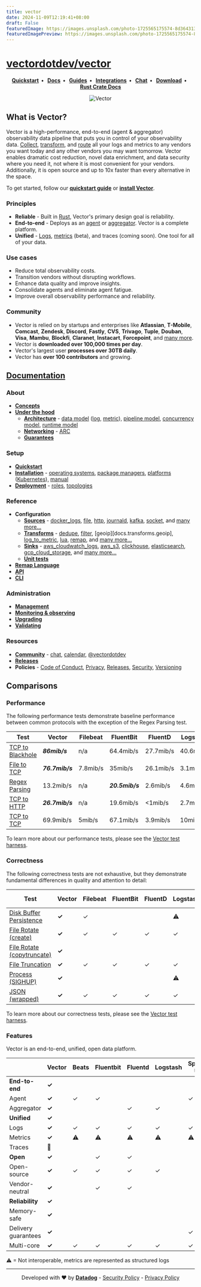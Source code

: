 ```yaml
---
title: vector
date: 2024-11-09T12:19:41+08:00
draft: False
featuredImage: https://images.unsplash.com/photo-1725565175574-8d364313a013?ixid=M3w0NjAwMjJ8MHwxfHJhbmRvbXx8fHx8fHx8fDE3MzExMjU4OTd8&ixlib=rb-4.0.3
featuredImagePreview: https://images.unsplash.com/photo-1725565175574-8d364313a013?ixid=M3w0NjAwMjJ8MHwxfHJhbmRvbXx8fHx8fHx8fDE3MzExMjU4OTd8&ixlib=rb-4.0.3
---
```


# [vectordotdev/vector](https://github.com/vectordotdev/vector)

<p align="center">
  <strong>
    <a href="https://vector.dev/docs/setup/quickstart/">Quickstart</a>&nbsp;&nbsp;&bull;&nbsp;&nbsp;
    <a href="https://vector.dev/docs/">Docs</a>&nbsp;&nbsp;&bull;&nbsp;&nbsp;
    <a href="https://vector.dev/guides/">Guides</a>&nbsp;&nbsp;&bull;&nbsp;&nbsp;
    <a href="https://vector.dev/components/">Integrations</a>&nbsp;&nbsp;&bull;&nbsp;&nbsp;
    <a href="https://chat.vector.dev">Chat</a>&nbsp;&nbsp;&bull;&nbsp;&nbsp;
    <a href="https://vector.dev/releases/latest/download/">Download</a>&nbsp;&nbsp;&bull;&nbsp;&nbsp;
    <a href="https://rust-doc.vector.dev/">Rust Crate Docs</a>
  </strong>
</p>
<p align="center">
  <img src="website/static/img/diagram.svg" alt="Vector">
</p>

## What is Vector?

Vector is a high-performance, end-to-end (agent & aggregator) observability data
pipeline that puts you in control of your observability data.
[Collect][docs.sources], [transform][docs.transforms], and [route][docs.sinks]
all your logs and metrics to any vendors you want today and any other
vendors you may want tomorrow. Vector enables dramatic cost reduction, novel
data enrichment, and data security where you need it, not where it is most
convenient for your vendors. Additionally, it is open source and up to 10x
faster than every alternative in the space.

To get started, follow our [**quickstart guide**][docs.quickstart] or [**install
Vector**][docs.installation].

### Principles

* **Reliable** - Built in [Rust][urls.rust], Vector's primary design goal is reliability.
* **End-to-end** - Deploys as an [agent][docs.roles#agent] or [aggregator][docs.roles#aggregator]. Vector is a complete platform.
* **Unified** - [Logs][docs.data-model.log], [metrics][docs.data-model.metric] (beta), and traces (coming soon). One tool for all of your data.

### Use cases

* Reduce total observability costs.
* Transition vendors without disrupting workflows.
* Enhance data quality and improve insights.
* Consolidate agents and eliminate agent fatigue.
* Improve overall observability performance and reliability.

### Community

* Vector is relied on by startups and enterprises like **Atlassian**, **T-Mobile**,
  **Comcast**, **Zendesk**, **Discord**, **Fastly**, **CVS**, **Trivago**,
  **Tuple**, **Douban**, **Visa**, **Mambu**, **Blockfi**, **Claranet**,
  **Instacart**, **Forcepoint**, and [many more][urls.production_users].
* Vector is **downloaded over 100,000 times per day**.
* Vector's largest user **processes over 30TB daily**.
* Vector has **over 100 contributors** and growing.

## [Documentation](https://vector.dev/docs/)

### About

* [**Concepts**][docs.about.concepts]
* [**Under the hood**][docs.about.under-the-hood]
  * [**Architecture**][docs.under-the-hood.architecture] - [data model][docs.architecture.data-model] ([log][docs.data-model.log], [metric][docs.data-model.metric]), [pipeline model][docs.architecture.pipeline-model], [concurrency model][docs.architecture.concurrency-model], [runtime model][docs.architecture.runtime-model]
  * [**Networking**][docs.under-the-hood.networking] - [ARC][docs.networking.adaptive-request-concurrency]
  * [**Guarantees**][docs.under-the-hood.guarantees]

### Setup

* [**Quickstart**][docs.setup.quickstart]
* [**Installation**][docs.setup.installation] - [operating systems][docs.installation.operating_systems], [package managers][docs.installation.package_managers], [platforms][docs.installation.platforms] ([Kubernetes][docs.platforms.kubernetes]), [manual][docs.installation.manual]
* [**Deployment**][docs.deployment] - [roles][docs.deployment.roles], [topologies][docs.deployment.topologies]

### Reference

* **Configuration**
  * [**Sources**][docs.configuration.sources] - [docker_logs][docs.sources.docker_logs], [file][docs.sources.file], [http][docs.sources.http], [journald][docs.sources.journald], [kafka][docs.sources.kafka], [socket][docs.sources.socket], and [many more...][docs.sources]
  * [**Transforms**][docs.configuration.transforms] - [dedupe][docs.transforms.dedupe], [filter][docs.transforms.filter], [geoip][docs.transforms.geoip], [log_to_metric][docs.transforms.log_to_metric], [lua][docs.transforms.lua], [remap][docs.transforms.remap], and [many more...][docs.transforms]
  * [**Sinks**][docs.configuration.sinks] - [aws_cloudwatch_logs][docs.sinks.aws_cloudwatch_logs], [aws_s3][docs.sinks.aws_s3], [clickhouse][docs.sinks.clickhouse], [elasticsearch][docs.sinks.elasticsearch], [gcp_cloud_storage][docs.sinks.gcp_cloud_storage], and [many more...][docs.sinks]
  * [**Unit tests**][docs.configuration.tests]
* [**Remap Language**][docs.reference.vrl]
* [**API**][docs.reference.api]
* [**CLI**][docs.reference.cli]

### Administration

* [**Management**][docs.administration.management]
* [**Monitoring & observing**][docs.administration.monitoring]
* [**Upgrading**][docs.administration.upgrading]
* [**Validating**][docs.administration.validating]

### Resources

* [**Community**][urls.vector_community] - [chat][urls.vector_chat], [calendar][urls.vector_calendar], [@vectordotdev][urls.vector_twitter]
* [**Releases**][urls.vector_releases]
* **Policies** - [Code of Conduct][urls.vector_code_of_conduct], [Privacy][urls.vector_privacy_policy], [Releases][urls.vector_releases_policy], [Security][urls.vector_security_policy], [Versioning][urls.vector_versioning_policy]

## Comparisons

### Performance

The following performance tests demonstrate baseline performance between
common protocols with the exception of the Regex Parsing test.

| Test                                                                                                                   | Vector          | Filebeat | FluentBit       | FluentD   | Logstash  | SplunkUF        | SplunkHF |
| ---------------------------------------------------------------------------------------------------------------------- | --------------- | -------- | --------------- | --------- | --------- | --------------- | -------- |
| [TCP to Blackhole](https://github.com/vectordotdev/vector-test-harness/tree/master/cases/tcp_to_blackhole_performance) | _**86mib/s**_   | n/a      | 64.4mib/s       | 27.7mib/s | 40.6mib/s | n/a             | n/a      |
| [File to TCP](https://github.com/vectordotdev/vector-test-harness/tree/master/cases/file_to_tcp_performance)           | _**76.7mib/s**_ | 7.8mib/s | 35mib/s         | 26.1mib/s | 3.1mib/s  | 40.1mib/s       | 39mib/s  |
| [Regex Parsing](https://github.com/vectordotdev/vector-test-harness/tree/master/cases/regex_parsing_performance)       | 13.2mib/s       | n/a      | _**20.5mib/s**_ | 2.6mib/s  | 4.6mib/s  | n/a             | 7.8mib/s |
| [TCP to HTTP](https://github.com/vectordotdev/vector-test-harness/tree/master/cases/tcp_to_http_performance)           | _**26.7mib/s**_ | n/a      | 19.6mib/s       | <1mib/s   | 2.7mib/s  | n/a             | n/a      |
| [TCP to TCP](https://github.com/vectordotdev/vector-test-harness/tree/master/cases/tcp_to_tcp_performance)             | 69.9mib/s       | 5mib/s   | 67.1mib/s       | 3.9mib/s  | 10mib/s   | _**70.4mib/s**_ | 7.6mib/s |

To learn more about our performance tests, please see the [Vector test harness][urls.vector_test_harness].

### Correctness

The following correctness tests are not exhaustive, but they demonstrate
fundamental differences in quality and attention to detail:

| Test                                                                                                                                 | Vector | Filebeat | FluentBit | FluentD | Logstash | Splunk UF | Splunk HF |
| ------------------------------------------------------------------------------------------------------------------------------------ | ------ | -------- | --------- | ------- | -------- | --------- | --------- |
| [Disk Buffer Persistence](https://github.com/vectordotdev/vector-test-harness/tree/master/cases/disk_buffer_persistence_correctness) | **✓**  | ✓        |           |         | ⚠        | ✓         | ✓         |
| [File Rotate (create)](https://github.com/vectordotdev/vector-test-harness/tree/master/cases/file_rotate_create_correctness)         | **✓**  | ✓        | ✓         | ✓       | ✓        | ✓         | ✓         |
| [File Rotate (copytruncate)](https://github.com/vectordotdev/vector-test-harness/tree/master/cases/file_rotate_truncate_correctness) | **✓**  |          |           |         |          | ✓         | ✓         |
| [File Truncation](https://github.com/vectordotdev/vector-test-harness/tree/master/cases/file_truncate_correctness)                   | **✓**  | ✓        | ✓         | ✓       | ✓        | ✓         | ✓         |
| [Process (SIGHUP)](https://github.com/vectordotdev/vector-test-harness/tree/master/cases/sighup_correctness)                         | **✓**  |          |           |         | ⚠        | ✓         | ✓         |
| [JSON (wrapped)](https://github.com/vectordotdev/vector-test-harness/tree/master/cases/wrapped_json_correctness)                     | **✓**  | ✓        | ✓         | ✓       | ✓        | ✓         | ✓         |

To learn more about our correctness tests, please see the [Vector test harness][urls.vector_test_harness].

### Features

Vector is an end-to-end, unified, open data platform.

|                     | **Vector** | Beats | Fluentbit | Fluentd | Logstash | Splunk UF | Splunk HF | Telegraf |
| ------------------- | ---------- | ----- | --------- | ------- | -------- | --------- | --------- | -------- |
| **End-to-end**      | **✓**      |       |           |         |          |           |           | ✓        |
| Agent               | **✓**      | ✓     | ✓         |         |          | ✓         |           | ✓        |
| Aggregator          | **✓**      |       |           | ✓       | ✓        |           | ✓         | ✓        |
| **Unified**         | **✓**      |       |           |         |          |           |           | ✓        |
| Logs                | **✓**      | ✓     | ✓         | ✓       | ✓        | ✓         | ✓         | ✓        |
| Metrics             | **✓**      | ⚠     | ⚠         | ⚠       | ⚠        | ⚠         | ⚠         | ✓        |
| Traces              | 🚧         |       |           |         |          |           |           |          |
| **Open**            | **✓**      |       | ✓         | ✓       |          |           |           | ✓        |
| Open-source         | **✓**      | ✓     | ✓         | ✓       | ✓        |           |           | ✓        |
| Vendor-neutral      | **✓**      |       | ✓         | ✓       |          |           |           | ✓        |
| **Reliability**     | **✓**      |       |           |         |          |           |           |          |
| Memory-safe         | **✓**      |       |           |         |          |           |           | ✓        |
| Delivery guarantees | **✓**      |       |           |         |          | ✓         | ✓         |          |
| Multi-core          | **✓**      | ✓     | ✓         | ✓       | ✓        | ✓         | ✓         | ✓        |


⚠ = Not interoperable, metrics are represented as structured logs

---

<p align="center">
  Developed with ❤️ by <strong><a href="https://datadoghq.com">Datadog</a></strong> - <a href="https://github.com/vectordotdev/vector/security/policy">Security Policy</a> - <a href="https://github.com/vectordotdev/vector/blob/master/PRIVACY.md">Privacy Policy</a>
</p>

[docs.about.concepts]: https://vector.dev/docs/about/concepts/
[docs.about.under-the-hood]: https://vector.dev/docs/about/under-the-hood/
[docs.administration.monitoring]: https://vector.dev/docs/administration/monitoring/
[docs.administration.management]: https://vector.dev/docs/administration/management/
[docs.administration.upgrading]: https://vector.dev/docs/administration/upgrading/
[docs.administration.validating]: https://vector.dev/docs/administration/validating/
[docs.architecture.concurrency-model]: https://vector.dev/docs/about/under-the-hood/architecture/concurrency-model/
[docs.architecture.data-model]: https://vector.dev/docs/about/under-the-hood/architecture/data-model/
[docs.architecture.pipeline-model]: https://vector.dev/docs/about/under-the-hood/architecture/pipeline-model/
[docs.architecture.runtime-model]: https://vector.dev/docs/about/under-the-hood/architecture/runtime-model/
[docs.configuration.sinks]: https://vector.dev/docs/reference/configuration/sinks/
[docs.configuration.sources]: https://vector.dev/docs/reference/configuration/sources/
[docs.configuration.tests]: https://vector.dev/docs/reference/configuration/tests/
[docs.configuration.transforms]: https://vector.dev/docs/reference/configuration/transforms/
[docs.data-model.log]: https://vector.dev/docs/about/under-the-hood/architecture/data-model/log/
[docs.data-model.metric]: https://vector.dev/docs/about/under-the-hood/architecture/data-model/metric/
[docs.deployment.roles]: https://vector.dev/docs/setup/deployment/roles/
[docs.deployment.topologies]: https://vector.dev/docs/setup/deployment/topologies/
[docs.deployment]: https://vector.dev/docs/setup/deployment/
[docs.installation.manual]: https://vector.dev/docs/setup/installation/manual/
[docs.installation.operating_systems]: https://vector.dev/docs/setup/installation/operating-systems/
[docs.installation.package_managers]: https://vector.dev/docs/setup/installation/package-managers/
[docs.installation.platforms]: https://vector.dev/docs/setup/installation/platforms/
[docs.installation]: https://vector.dev/docs/setup/installation/
[docs.networking.adaptive-request-concurrency]: https://vector.dev/docs/about/under-the-hood/networking/arc/
[docs.platforms.kubernetes]: https://vector.dev/docs/setup/installation/platforms/kubernetes/
[docs.quickstart]: https://vector.dev/docs/setup/quickstart/
[docs.reference.api]: https://vector.dev/docs/reference/api/
[docs.reference.cli]: https://vector.dev/docs/reference/cli/
[docs.reference.vrl]: https://vector.dev/docs/reference/vrl/
[docs.roles#agent]: https://vector.dev/docs/setup/deployment/roles/#agent
[docs.roles#aggregator]: https://vector.dev/docs/setup/deployment/roles/#aggregator
[docs.setup.installation]: https://vector.dev/docs/setup/installation/
[docs.setup.quickstart]: https://vector.dev/docs/setup/quickstart/
[docs.sinks.aws_cloudwatch_logs]: https://vector.dev/docs/reference/configuration/sinks/aws_cloudwatch_logs/
[docs.sinks.aws_s3]: https://vector.dev/docs/reference/configuration/sinks/aws_s3/
[docs.sinks.clickhouse]: https://vector.dev/docs/reference/configuration/sinks/clickhouse/
[docs.sinks.elasticsearch]: https://vector.dev/docs/reference/configuration/sinks/elasticsearch/
[docs.sinks.gcp_cloud_storage]: https://vector.dev/docs/reference/configuration/sinks/gcp_cloud_storage/
[docs.sinks]: https://vector.dev/docs/reference/configuration/sinks/
[docs.sources.docker_logs]: https://vector.dev/docs/reference/configuration/sources/docker_logs/
[docs.sources.file]: https://vector.dev/docs/reference/configuration/sources/file/
[docs.sources.http]: https://vector.dev/docs/reference/configuration/sources/http/
[docs.sources.journald]: https://vector.dev/docs/reference/configuration/sources/journald/
[docs.sources.kafka]: https://vector.dev/docs/reference/configuration/sources/kafka/
[docs.sources.socket]: https://vector.dev/docs/reference/configuration/sources/socket/
[docs.sources]: https://vector.dev/docs/reference/configuration/sources/
[docs.transforms.dedupe]: https://vector.dev/docs/reference/configuration/transforms/dedupe/
[docs.transforms.filter]: https://vector.dev/docs/reference/configuration/transforms/filter/
[docs.transforms.log_to_metric]: https://vector.dev/docs/reference/configuration/transforms/log_to_metric/
[docs.transforms.lua]: https://vector.dev/docs/reference/configuration/transforms/lua/
[docs.transforms.remap]: https://vector.dev/docs/reference/configuration/transforms/remap/
[docs.transforms]: https://vector.dev/docs/reference/configuration/transforms/
[docs.under-the-hood.architecture]: https://vector.dev/docs/about/under-the-hood/architecture/
[docs.under-the-hood.guarantees]: https://vector.dev/docs/about/under-the-hood/guarantees/
[docs.under-the-hood.networking]: https://vector.dev/docs/about/under-the-hood/networking/
[urls.production_users]: https://github.com/vectordotdev/vector/issues/790
[urls.rust]: https://www.rust-lang.org/
[urls.vector_calendar]: https://calendar.vector.dev
[urls.vector_chat]: https://chat.vector.dev
[urls.vector_code_of_conduct]: https://github.com/vectordotdev/vector/blob/master/CODE_OF_CONDUCT.md
[urls.vector_community]: https://vector.dev/community/
[urls.vector_privacy_policy]: https://github.com/vectordotdev/vector/blob/master/PRIVACY.md
[urls.vector_release_policy]: https://github.com/vectordotdev/vector/blob/master/RELEASING.md
[urls.vector_releases]: https://vector.dev/releases/
[urls.vector_releases_policy]: https://github.com/vectordotdev/vector/blob/master/RELEASES.md
[urls.vector_security_policy]: https://github.com/vectordotdev/vector/security/policy
[urls.vector_test_harness]: https://github.com/vectordotdev/vector-test-harness/
[urls.vector_twitter]: https://twitter.com/vectordotdev
[urls.vector_versioning_policy]: https://github.com/vectordotdev/vector/blob/master/VERSIONING.md
[urls.vote_feature]: https://github.com/vectordotdev/vector/issues?q=is%3Aissue+is%3Aopen+sort%3Areactions-%2B1-desc+label%3A%22type%3A+feature%22

